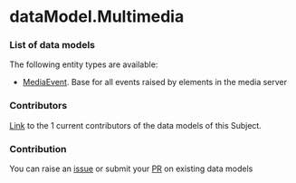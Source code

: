 # dataModel.Multimedia

### List of data models

The following entity types are available:
- [MediaEvent](https://github.com/smart-data-models/dataModel.Multimedia/blob/master/MediaEvent/README.md). Base for all events raised by elements in the media server



### Contributors
[Link](https://github.com/smart-data-models/dataModel.Multimedia/blob/master/CONTRIBUTORS.yaml) to the 1 current contributors of the data models of this Subject.


### Contribution
You can raise an [issue](https://github.com/smart-data-models/dataModel.Multimedia/issues) or submit your [PR](https://github.com/smart-data-models/dataModel.Multimedia/pulls) on existing data models
